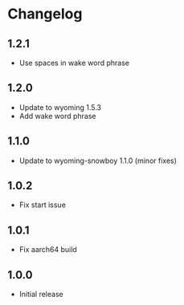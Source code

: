 # Changelog

## 1.2.1

- Use spaces in wake word phrase

## 1.2.0

- Update to wyoming 1.5.3
- Add wake word phrase

## 1.1.0

- Update to wyoming-snowboy 1.1.0 (minor fixes)

## 1.0.2

- Fix start issue

## 1.0.1

- Fix aarch64 build

## 1.0.0

- Initial release
